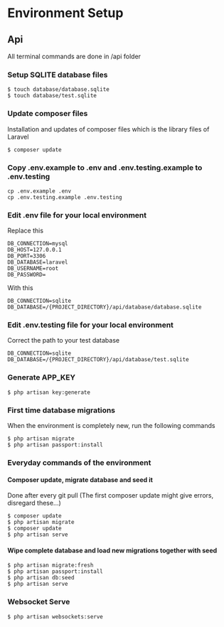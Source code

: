 # Environment Setup

## Api
All terminal commands are done in /api folder

### Setup SQLITE database files

```
$ touch database/database.sqlite
$ touch database/test.sqlite
```

### Update composer files
Installation and updates of composer files which is the library files of Laravel

```
$ composer update
```

### Copy .env.example to .env and .env.testing.example to .env.testing
```
cp .env.example .env
cp .env.testing.example .env.testing
```

### Edit .env file for your local environment
Replace this
```dotenv
DB_CONNECTION=mysql
DB_HOST=127.0.0.1
DB_PORT=3306
DB_DATABASE=laravel
DB_USERNAME=root
DB_PASSWORD=
```
With this
```dotenv
DB_CONNECTION=sqlite
DB_DATABASE=/{PROJECT_DIRECTORY}/api/database/database.sqlite
```

### Edit .env.testing file for your local environment
Correct the path to your test database
```dotenv
DB_CONNECTION=sqlite
DB_DATABASE=/{PROJECT_DIRECTORY}/api/database/test.sqlite
```

### Generate APP_KEY
```
$ php artisan key:generate
```

### First time database migrations
When the environment is completely new, run the following commands
```
$ php artisan migrate
$ php artisan passport:install
```

### Everyday commands of the environment

#### Composer update, migrate database and seed it
Done after every git pull
(The first composer update might give errors, disregard these...)
```
$ composer update
$ php artisan migrate
$ composer update
$ php artisan serve
```

#### Wipe complete database and load new migrations together with seed
```
$ php artisan migrate:fresh
$ php artisan passport:install
$ php artisan db:seed
$ php artisan serve
```

### Websocket Serve
```
$ php artisan websockets:serve
```